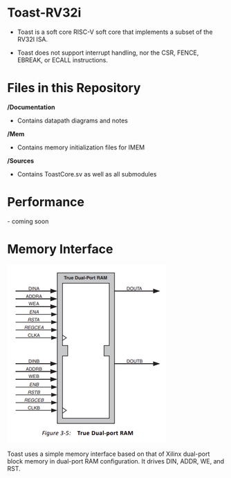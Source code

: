 # Toast-RV32i

- Toast is a soft core RISC-V soft core that implements a subset of the RV32I ISA.

- Toast does not support interrupt handling, nor the CSR, FENCE, EBREAK, or ECALL instructions.


<h1> Files in this Repository </h1>

__/Documentation__
- Contains datapath diagrams and notes

__/Mem__
- Contains memory initialization files for IMEM 

__/Sources__
- Contains ToastCore.sv as well as all submodules

<h1> Performance </h1>
- coming soon

<h1> Memory Interface </h1>

![Xilinx Dual-port RAM](./Documentation/dpr.png)

Toast uses a simple memory interface based on that of Xilinx dual-port block memory in dual-port RAM configuration. It
drives DIN, ADDR, WE, and RST.


